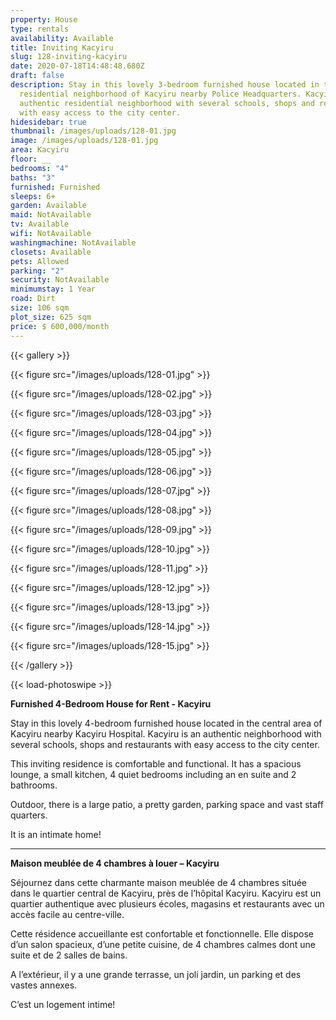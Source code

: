 ```yaml
---
property: House
type: rentals
availability: Available
title: Inviting Kacyiru
slug: 128-inviting-kacyiru
date: 2020-07-18T14:48:48.680Z
draft: false
description: Stay in this lovely 3-bedroom furnished house located in the
  residential neighborhood of Kacyiru nearby Police Headquarters. Kacyiru is an
  authentic residential neighborhood with several schools, shops and restaurants
  with easy access to the city center.
hidesidebar: true
thumbnail: /images/uploads/128-01.jpg
image: /images/uploads/128-01.jpg
area: Kacyiru
floor: __
bedrooms: "4"
baths: "3"
furnished: Furnished
sleeps: 6+
garden: Available
maid: NotAvailable
tv: Available
wifi: NotAvailable
washingmachine: NotAvailable
closets: Available
pets: Allowed
parking: "2"
security: NotAvailable
minimumstay: 1 Year
road: Dirt
size: 106 sqm
plot_size: 625 sqm
price: $ 600,000/month
---
```

{{< gallery >}}

{{< figure src="/images/uploads/128-01.jpg" >}}

{{< figure src="/images/uploads/128-02.jpg" >}}

{{< figure src="/images/uploads/128-03.jpg" >}}

{{< figure src="/images/uploads/128-04.jpg" >}}

{{< figure src="/images/uploads/128-05.jpg" >}}

{{< figure src="/images/uploads/128-06.jpg" >}}

{{< figure src="/images/uploads/128-07.jpg" >}}

{{< figure src="/images/uploads/128-08.jpg" >}}

{{< figure src="/images/uploads/128-09.jpg" >}}

{{< figure src="/images/uploads/128-10.jpg" >}}

{{< figure src="/images/uploads/128-11.jpg" >}}

{{< figure src="/images/uploads/128-12.jpg" >}}

{{< figure src="/images/uploads/128-13.jpg" >}}

{{< figure src="/images/uploads/128-14.jpg" >}}

{{< figure src="/images/uploads/128-15.jpg" >}}

{{< /gallery >}}

{{< load-photoswipe >}}

**Furnished 4-Bedroom House for Rent - Kacyiru**

Stay in this lovely 4-bedroom furnished house located in the central area of Kacyiru nearby Kacyiru Hospital. Kacyiru is an authentic neighborhood with several schools, shops and restaurants with easy access to the city center.

This inviting residence is comfortable and functional. It has a spacious lounge, a small kitchen, 4 quiet bedrooms including an en suite and 2 bathrooms.

Outdoor, there is a large patio, a pretty garden, parking space and vast staff quarters.

It is an intimate home!

- - -

**Maison meublée de 4 chambres à louer – Kacyiru**

Séjournez dans cette charmante maison meublée de 4 chambres située dans le quartier central de Kacyiru, près de l’hôpital Kacyiru. Kacyiru est un quartier authentique avec plusieurs écoles, magasins et restaurants avec un accès facile au centre-ville.

Cette résidence accueillante est confortable et fonctionnelle. Elle dispose d’un salon spacieux, d’une petite cuisine, de 4 chambres calmes dont une suite et de 2 salles de bains.

A l’extérieur, il y a une grande terrasse, un joli jardin, un parking et des vastes annexes.

C’est un logement intime!